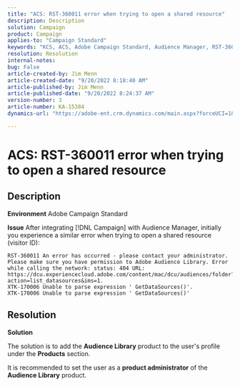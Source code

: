 ```yaml
---
title: "ACS: RST-360011 error when trying to open a shared resource"
description: Description
solution: Campaign
product: Campaign
applies-to: "Campaign Standard"
keywords: "KCS, ACS, Adobe Campaign Standard, Audience Manager, RST-360011, error, open shared resource"
resolution: Resolution
internal-notes: 
bug: False
article-created-by: Jim Menn
article-created-date: "9/20/2022 8:18:40 AM"
article-published-by: Jim Menn
article-published-date: "9/20/2022 8:24:37 AM"
version-number: 3
article-number: KA-15384
dynamics-url: "https://adobe-ent.crm.dynamics.com/main.aspx?forceUCI=1&pagetype=entityrecord&etn=knowledgearticle&id=b3a386d3-bc38-ed11-9db1-0022480866ad"

---
```

# ACS: RST-360011 error when trying to open a shared resource

## Description


<b>Environment</b>
 Adobe Campaign Standard

<b>Issue</b>
 After integrating [!DNL Campaign] with Audience Manager, initially you experience a similar error when trying to open a shared resource (visitor ID):


```
RST-360011 An error has occurred - please contact your administrator.
Please make sure you have permission to Adobe Audience Library. Error while calling the network: status: 404 URL: https://dcu.experiencecloud.adobe.com/content/mac/dcu/audiences/folder?action=list_datasources&ims=1.
XTK-170006 Unable to parse expression ' GetDataSources()'.
XTK-170006 Unable to parse expression ' GetDataSources()'
```





## Resolution


<b>Solution</b>

The solution is to add the <b>Audience Library</b> product to the user's profile under the <b>Products</b> section.

It is recommended to set the user as a <b>product administrator</b> of the <b>Audience Library</b> product.
